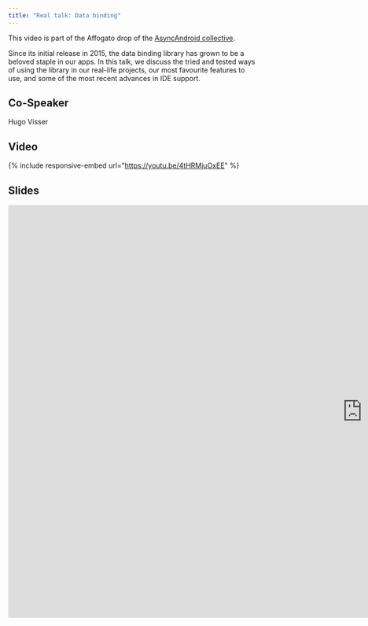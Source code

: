 ```yaml
---
title: "Real talk: Data binding"
---
```


This video is part of the Affogato drop of the [AsyncAndroid collective](https://www.youtube.com/channel/UC-qBi3QVQ8ow-QrIBeJi9ig).

Since its initial release in 2015, the data binding library has grown to be a beloved staple in our apps. In this talk, we discuss the tried and tested ways of using the library in our real-life projects, our most favourite features to use, and some of the most recent advances in IDE support.

## Co-Speaker
Hugo Visser

## Video

{% include responsive-embed url="https://youtu.be/4tHRMjuOxEE" %}

## Slides
<div class="responsive-embed responsive-embed-16by9">
	<iframe src="https://docs.google.com/presentation/d/e/2PACX-1vRxxb2RlXjGOqBCatqJoxgvowVj6_sAj83XvLGu3IIwW8X7bc6u2IByBB0DNq3wkNAA5htVpc8DhdRq/embed?start=false&loop=false&delayms=5000" frameborder="0" width="1440" height="839" allowfullscreen="true" mozallowfullscreen="true" webkitallowfullscreen="true"></iframe>
</div>


